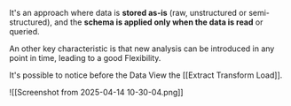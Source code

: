 It's an approach where data is **stored as-is** (raw, unstructured or semi-structured), and the **schema is applied only when the data is read** or queried.

An other key characteristic is that new analysis can be introduced in any point in time, leading to a good Flexibility.

It's possible to notice before the Data View the [[Extract Transform Load]].

![[Screenshot from 2025-04-14 10-30-04.png]]